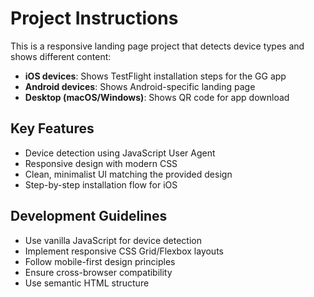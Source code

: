 <!-- Use this file to provide workspace-specific custom instructions to Copilot. For more details, visit https://code.visualstudio.com/docs/copilot/copilot-customization#_use-a-githubcopilotinstructionsmd-file -->

# Project Instructions

This is a responsive landing page project that detects device types and shows different content:

- **iOS devices**: Shows TestFlight installation steps for the GG app
- **Android devices**: Shows Android-specific landing page
- **Desktop (macOS/Windows)**: Shows QR code for app download

## Key Features
- Device detection using JavaScript User Agent
- Responsive design with modern CSS
- Clean, minimalist UI matching the provided design
- Step-by-step installation flow for iOS

## Development Guidelines
- Use vanilla JavaScript for device detection
- Implement responsive CSS Grid/Flexbox layouts
- Follow mobile-first design principles
- Ensure cross-browser compatibility
- Use semantic HTML structure
